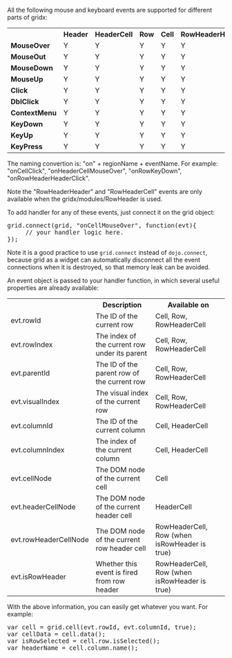 All the following mouse and keyboard events are supported for different parts of gridx:

<table>
<tr><th></th><th>Header</th><th>HeaderCell</th><th>Row</th><th>Cell</th><th>RowHeaderHeader</th><th>RowHeaderCell</th></tr>
<tr><td><b>MouseOver</b></td><td>Y</td><td>Y</td><td>Y</td><td>Y</td><td>Y</td><td>Y</td></tr>
<tr><td><b>MouseOut</b></td><td>Y</td><td>Y</td><td>Y</td><td>Y</td><td>Y</td><td>Y</td></tr>
<tr><td><b>MouseDown</b></td><td>Y</td><td>Y</td><td>Y</td><td>Y</td><td>Y</td><td>Y</td></tr>
<tr><td><b>MouseUp</b></td><td>Y</td><td>Y</td><td>Y</td><td>Y</td><td>Y</td><td>Y</td></tr>
<tr><td><b>Click</b></td><td>Y</td><td>Y</td><td>Y</td><td>Y</td><td>Y</td><td>Y</td></tr>
<tr><td><b>DblClick</b></td><td>Y</td><td>Y</td><td>Y</td><td>Y</td><td>Y</td><td>Y</td></tr>
<tr><td><b>ContextMenu</b></td><td>Y</td><td>Y</td><td>Y</td><td>Y</td><td>Y</td><td>Y</td></tr>
<tr><td><b>KeyDown</b></td><td>Y</td><td>Y</td><td>Y</td><td>Y</td><td>Y</td><td>Y</td></tr>
<tr><td><b>KeyUp</b></td><td>Y</td><td>Y</td><td>Y</td><td>Y</td><td>Y</td><td>Y</td></tr>
<tr><td><b>KeyPress</b></td><td>Y</td><td>Y</td><td>Y</td><td>Y</td><td>Y</td><td>Y</td></tr>
</table>


The naming convertion is: "on" + regionName + eventName. 
For example: "onCellClick", "onHeaderCellMouseOver", "onRowKeyDown", "onRowHeaderHeaderClick".

Note the "RowHeaderHeader" and "RowHeaderCell" events are only available when the gridx/modules/RowHeader is used.

To add handler for any of these events, just connect it on the grid object:

<pre>
grid.connect(grid, "onCellMouseOver", function(evt){
     // your handler logic here.
});
</pre>

Note it is a good practice to use `grid.connect` instead of `dojo.connect`, because grid as a widget can automatically disconnect all the event connections when it is destroyed, so that memory leak can be avoided.

An event object is passed to your handler function, in which several useful properties are already available:

<table>
<tr><th></th><th>Description</th><th>Available on</th></tr>
<tr><td>evt.rowId</td><td>The ID of the current row</td><td>Cell, Row, RowHeaderCell</td></tr>
<tr><td>evt.rowIndex</td><td>The index of the current row under its parent</td><td>Cell, Row, RowHeaderCell</td></tr>
<tr><td>evt.parentId</td><td>The ID of the parent row of the current row</td><td>Cell, Row, RowHeaderCell</td></tr>
<tr><td>evt.visualIndex</td><td>The visual index of the current row</td><td>Cell, Row, RowHeaderCell</td></tr>
<tr><td>evt.columnId</td><td>The ID of the current column</td><td>Cell, HeaderCell</td></tr>
<tr><td>evt.columnIndex</td><td>The index of the current column</td><td>Cell, HeaderCell</td></tr>
<tr><td>evt.cellNode</td><td>The DOM node of the current cell</td><td>Cell</td></tr>
<tr><td>evt.headerCellNode</td><td>The DOM node of the current header cell</td><td>HeaderCell</td></tr>
<tr><td>evt.rowHeaderCellNode</td><td>The DOM node of the current row header cell</td><td>RowHeaderCell, Row (when isRowHeader is true)</td></tr>
<tr><td>evt.isRowHeader</td><td>Whether this event is fired from row header</td><td>RowHeaderCell, Row (when isRowHeader is true)</td></tr>
</table>

With the above information, you can easily get whatever you want. For example:

<pre>
var cell = grid.cell(evt.rowId, evt.columnId, true);
var cellData = cell.data();
var isRowSelected = cell.row.isSelected();
var headerName = cell.column.name();
</pre>